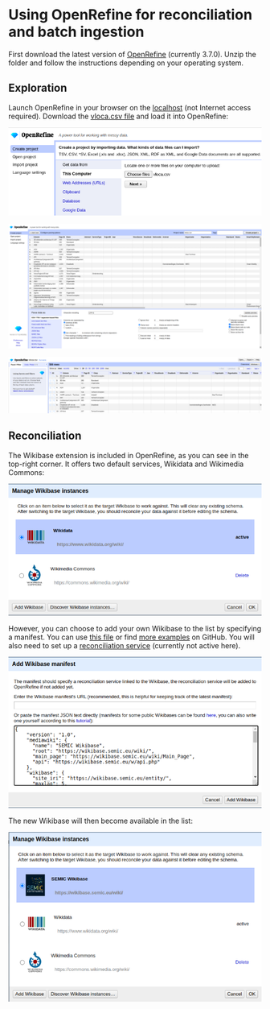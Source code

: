 # Using OpenRefine for reconciliation and batch ingestion

First download the latest version of [OpenRefine](https://openrefine.org/download) (currently 3.7.0).
Unzip the folder and follow the instructions depending on your operating system.

## Exploration

Launch OpenRefine in your browser on the [localhost](http://127.0.0.1:3333/) (not Internet access required).
Download the [vloca.csv file](/data/vloca.csv) and load it into OpenRefine:

![OR1](/images/or1.png)

![OR2](/images/or2.png)

![OR3](/images/or3.png)

## Reconciliation

The Wikibase extension is included in OpenRefine, as you can see in the top-right corner.
It offers two default services, Wikidata and Wikimedia Commons:

![OR WB services](/images/or_wb_services.png)

However, you can choose to add your own Wikibase to the list by specifying a manifest. You can use [this file](manifest.json) or find [more examples](https://github.com/OpenRefine/wikibase-manifests) on GitHub. You will also need to set up a [reconciliation service](http://reconci.link/) (currently not active here).

![OR manifest](/images/or_manifest.png)

The new Wikibase will then become available in the list:

![OR SEMIC WB](/images/or_semic_wb.png)
